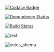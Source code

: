 [![Codacy Badge](https://api.codacy.com/project/badge/Grade/00d39db431404a2d9b5e0c86534ffeb8)](https://www.codacy.com/app/neustupov/votingForRestaurants?utm_source=github.com&amp;utm_medium=referral&amp;utm_content=neustupov/votingForRestaurants&amp;utm_campaign=Badge_Grade)

[![Dependency Status](https://www.versioneye.com/user/projects/5ab53e0c0fb24f44b0618deb/badge.svg?style=flat-square)](https://www.versioneye.com/user/projects/5ab53e0c0fb24f44b0618deb)

[![Build Status](https://travis-ci.org/neustupov/votingForRestaurants.svg?branch=master)](https://travis-ci.org/neustupov/votingForRestaurants)

![rest](https://user-images.githubusercontent.com/25206589/39355971-6a1f056c-4a17-11e8-83a1-12ad7f39e25a.png)

![votes_shema](https://user-images.githubusercontent.com/25206589/39207294-424422ae-4808-11e8-9bf5-12eb61b84e2e.png)
